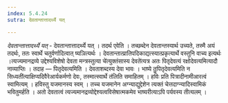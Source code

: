 ```yaml
---
index: 5.4.24
sutra: देवतान्तात्तादर्थ्ये यत्

---
```

_देवतान्तात्तादर्थ्ये यत्_ - देवतान्तात्तादर्थ्ये यत् । तदर्थ एवेति । तच्छब्देन देवतान्तस्यार्थ उच्यते, तस्मै अयं तदर्थः, ततः स्वार्थे चतुर्वर्णादित्वात् ष्यञित्यर्थः । देवतान्तात्प्रातिपदिकाद्यत्स्यात्प्रकृत्यार्थे वस्तुनि वाच्य इत्यर्थः ।त्यज्यमानद्रव्ये उद्देश्यविशेषो देवता मन्त्रस्तुत्या चे॑त्युक्तंसास्य देवते॑त्यत्र अतः पितृदेवत्यं रक्षोदेवत्यमित्यादौ नाव्याप्तिः । तदाह — पितृदेवत्यमिति । देवताशब्दस्य देवा भावः । भाष्ये तु॒पितृदेवत्यमिति न सिध्यती॑त्याक्षिप्यदिवैरेआर्यकर्मणो देवः, तस्मात्स्वार्थे त॑लिति समाहितम् । हविः प्रति पित्रादीनामीआरत्वं स्वामित्यम् । हविस्तु यजमानस्य स्वम् । तच्च यजमानेन अग्न्याद्युद्देशेन त्यक्तं चेत्तदाग्न्यादिस्वामिकं भवितुमर्हति । अतो देवतात्वं त्यज्यमानद्रव्योद्देश्यत्वविसेषात्मकमेव भाष्यरीत्याऽपि पर्यवस्य तीत्यलम् । 